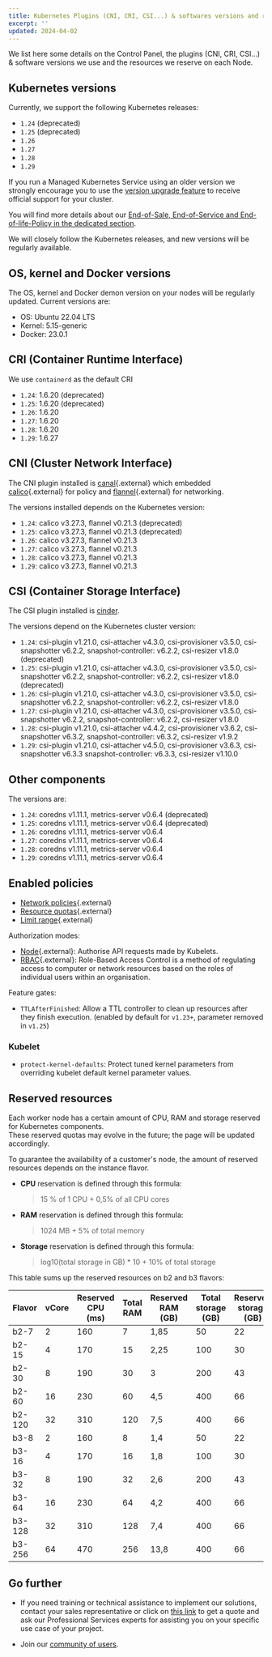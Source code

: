 ```yaml
---
title: Kubernetes Plugins (CNI, CRI, CSI...) & softwares versions and reserved resources
excerpt: ''
updated: 2024-04-02
---
```


We list here some details on the Control Panel, the plugins (CNI, CRI, CSI...) & software versions we use and the resources we reserve on each Node.

## Kubernetes versions

Currently, we support the following Kubernetes releases:

* `1.24` (deprecated)
* `1.25` (deprecated)
* `1.26`
* `1.27`
* `1.28`
* `1.29`

If you run a Managed Kubernetes Service using an older version we strongly encourage you to use the [version upgrade feature](/pages/public_cloud/containers_orchestration/managed_kubernetes/upgrading-kubernetes-version) to receive official support for your cluster.

You will find more details about our [End-of-Sale, End-of-Service and End-of-life-Policy in the dedicated section](/pages/public_cloud/containers_orchestration/managed_kubernetes/eos-eol-policies).

We will closely follow the Kubernetes releases, and new versions will be regularly available.

## OS, kernel and Docker versions

The OS, kernel and Docker demon version on your nodes will be regularly updated. Current versions are:

* OS: Ubuntu 22.04 LTS
* Kernel: 5.15-generic
* Docker: 23.0.1

## CRI (Container Runtime Interface)

We use `containerd` as the default CRI

* `1.24`: 1.6.20 (deprecated)
* `1.25`: 1.6.20 (deprecated)
* `1.26`: 1.6.20
* `1.27`: 1.6.20
* `1.28`: 1.6.20
* `1.29`: 1.6.27

## CNI (Cluster Network Interface)

The CNI plugin installed is [canal](https://github.com/projectcalico/canal){.external} which embedded [calico](https://github.com/projectcalico/calico){.external} for policy and [flannel](https://github.com/coreos/flannel/){.external} for networking.

The versions installed depends on the Kubernetes version:

* `1.24`: calico v3.27.3, flannel v0.21.3 (deprecated)
* `1.25`: calico v3.27.3, flannel v0.21.3 (deprecated)
* `1.26`: calico v3.27.3, flannel v0.21.3
* `1.27`: calico v3.27.3, flannel v0.21.3
* `1.28`: calico v3.27.3, flannel v0.21.3
* `1.29`: calico v3.27.3, flannel v0.21.3

## CSI (Container Storage Interface)

The CSI plugin installed is [cinder](https://github.com/kubernetes/cloud-provider-openstack).

The versions depend on the Kubernetes cluster version:

* `1.24`: csi-plugin v1.21.0, csi-attacher v4.3.0, csi-provisioner v3.5.0, csi-snapshotter v6.2.2, snapshot-controller: v6.2.2, csi-resizer v1.8.0 (deprecated)
* `1.25`: csi-plugin v1.21.0, csi-attacher v4.3.0, csi-provisioner v3.5.0, csi-snapshotter v6.2.2, snapshot-controller: v6.2.2, csi-resizer v1.8.0 (deprecated)
* `1.26`: csi-plugin v1.21.0, csi-attacher v4.3.0, csi-provisioner v3.5.0, csi-snapshotter v6.2.2, snapshot-controller: v6.2.2, csi-resizer v1.8.0
* `1.27`: csi-plugin v1.21.0, csi-attacher v4.3.0, csi-provisioner v3.5.0, csi-snapshotter v6.2.2, snapshot-controller: v6.2.2, csi-resizer v1.8.0
* `1.28`: csi-plugin v1.21.0, csi-attacher v4.4.2, csi-provisioner v3.6.2, csi-snapshotter v6.3.2, snapshot-controller: v6.3.2, csi-resizer v1.9.2
* `1.29`: csi-plugin v1.21.0, csi-attacher v4.5.0, csi-provisioner v3.6.3, csi-snapshotter v6.3.3 snapshot-controller: v6.3.3, csi-resizer v1.10.0

## Other components

The versions are:

* `1.24`: coredns v1.11.1, metrics-server v0.6.4 (deprecated)
* `1.25`: coredns v1.11.1, metrics-server v0.6.4 (deprecated)
* `1.26`: coredns v1.11.1, metrics-server v0.6.4
* `1.27`: coredns v1.11.1, metrics-server v0.6.4
* `1.28`: coredns v1.11.1, metrics-server v0.6.4
* `1.29`: coredns v1.11.1, metrics-server v0.6.4

## Enabled policies

* [Network policies](https://kubernetes.io/docs/concepts/services-networking/network-policies/){.external}
* [Resource quotas](https://kubernetes.io/docs/concepts/policy/resource-quotas/){.external}
* [Limit range](https://kubernetes.io/docs/concepts/policy/limit-range/){.external}

Authorization modes:

* [Node](https://kubernetes.io/docs/reference/access-authn-authz/node/){.external}: Authorise API requests made by Kubelets.
* [RBAC](https://kubernetes.io/docs/reference/access-authn-authz/rbac/){.external}: Role-Based Access Control is a method of regulating access to computer or network resources based on the roles of individual users within an organisation.

Feature gates:

* `TTLAfterFinished`: Allow a TTL controller to clean up resources after they finish execution. (enabled by default for `v1.23+`, parameter removed in `v1.25`)

### Kubelet

* `protect-kernel-defaults`: Protect tuned kernel parameters from overriding kubelet default kernel parameter values.

## Reserved resources

Each worker node has a certain amount of CPU, RAM and storage reserved for Kubernetes components.  
These reserved quotas may evolve in the future; the page will be updated accordingly.

To guarantee the availability of a customer's node, the amount of reserved resources depends on the instance flavor.

* **CPU** reservation is defined through this formula:  
    > 15 % of 1 CPU + 0,5% of all CPU cores

* **RAM** reservation is defined through this formula:  
    > 1024 MB + 5% of total memory

* **Storage** reservation is defined through this formula:  
    > log10(total storage in GB) * 10 + 10% of total storage

This table sums up the reserved resources on b2 and b3 flavors:

| Flavor | vCore | Reserved CPU (ms) | Total RAM | Reserved RAM (GB) | Total storage (GB) | Reserved storage (GB) |
|-|-|-|-|-|-|-|
| b2-7 | 2 | 160 | 7 | 1,85 | 50 | 22 |
| b2-15 | 4 | 170 | 15 | 2,25 | 100 | 30 |
| b2-30 | 8 | 190 | 30 | 3 | 200 | 43 |
| b2-60 | 16 | 230 | 60 | 4,5 | 400 | 66 |
| b2-120 | 32 | 310 | 120 | 7,5 | 400 | 66 |
| b3-8 | 2 | 160 | 8 | 1,4 | 50 | 22 |
| b3-16 | 4 | 170 | 16 | 1,8 | 100 | 30 |
| b3-32 | 8 | 190 | 32 | 2,6 | 200 | 43 |
| b3-64 | 16 | 230 | 64 | 4,2 | 400 | 66 |
| b3-128 | 32 | 310 | 128 | 7,4 | 400 | 66 |
| b3-256 | 64 | 470 | 256 | 13,8 | 400 | 66 |

## Go further

- If you need training or technical assistance to implement our solutions, contact your sales representative or click on [this link](https://www.ovhcloud.com/es-es/professional-services/) to get a quote and ask our Professional Services experts for assisting you on your specific use case of your project.

- Join our [community of users](https://community.ovh.com/en/).
